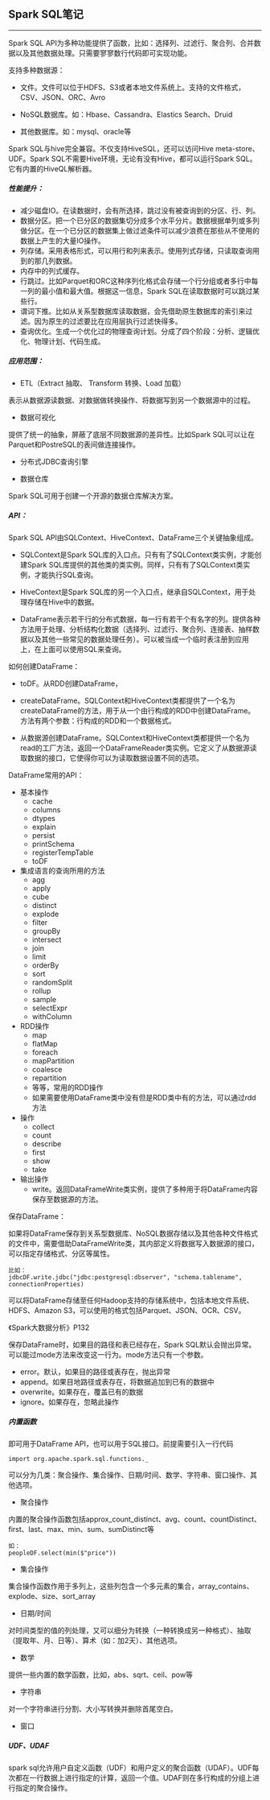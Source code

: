 ##  Spark SQL笔记
---

Spark SQL API为多种功能提供了函数，比如：选择列、过滤行、聚合列、合并数据以及其他数据处理。只需要寥寥数行代码即可实现功能。

支持多种数据源：

* 文件。文件可以位于HDFS、S3或者本地文件系统上。支持的文件格式，CSV、JSON、ORC、Avro

* NoSQL数据库。如：Hbase、Cassandra、Elastics Search、Druid

* 其他数据库。如：mysql、oracle等

Spark SQL与hive完全兼容。不仅支持HiveSQL，还可以访问Hive meta-store、UDF。Spark SQL不需要Hive环境，无论有没有Hive，都可以运行Spark SQL。它有内置的HiveQL解析器。

##### 性能提升：

* 减少磁盘IO。在读数据时，会有所选择，跳过没有被查询到的分区、行、列。
* 数据分区。把一个已分区的数据集切分成多个水平分片。数据根据单列或多列做分区。在一个已分区的数据集上做过滤条件可以减少浪费在那些从不使用的数据上产生的大量IO操作。
* 列存储。采用表格形式，可以用行和列来表示。使用列式存储，只读取查询用到的那几列数据。
* 内存中的列式缓存。
* 行跳过。比如Parquet和ORC这种序列化格式会存储一个行分组或者多行中每一列的最小值和最大值。根据这一信息，Spark SQL在读取数据时可以跳过某些行。
* 谓词下推。比如从关系型数据库读取数据，会先借助原生数据库的索引来过滤。因为原生的过滤要比在应用层执行过滤快得多。
* 查询优化。生成一个优化过的物理查询计划。分成了四个阶段：分析、逻辑优化、物理计划、代码生成。

##### 应用范围：

* ETL（Extract 抽取、 Transform 转换、Load 加载）

表示从数据源读数据、对数据做转换操作、将数据写到另一个数据源中的过程。

* 数据可视化

提供了统一的抽象，屏蔽了底层不同数据源的差异性。比如Spark SQL可以让在Parquet和PostreSQL的表间做连接操作。


* 分布式JDBC查询引擎

* 数据仓库

Spark SQL可用于创建一个开源的数据仓库解决方案。

##### API：

Spark SQL API由SQLContext、HiveContext、DataFrame三个关键抽象组成。

* SQLContext是Spark SQL库的入口点。只有有了SQLContext类实例，才能创建Spark SQL库提供的其他类的类实例。同样，只有有了SQLContext类实例，才能执行SQL查询。

* HiveContext是Spark SQL库的另一个入口点，继承自SQLContext，用于处理存储在Hive中的数据。

* DataFrame表示若干行的分布式数据，每一行有若干个有名字的列。提供各种方法用于处理、分析结构化数据（选择列、过滤行、聚合列、连接表、抽样数据以及其他一些常见的数据处理任务）。可以被当成一个临时表注册到应用上，在上面可以使用SQL来查询。


如何创建DataFrame：

* toDF。从RDD创建DataFrame，

* createDataFrame。SQLContext和HiveContext类都提供了一个名为createDataFrame的方法，用于从一个由行构成的RDD中创建DataFrame。方法有两个参数：行构成的RDD和一个数据格式。

* 从数据源创建DataFrame。SQLContext和HiveContext类都提供一个名为read的工厂方法，返回一个DataFrameReader类实例。它定义了从数据源读取数据的接口，它使得你可以为读取数据设置不同的选项。


DataFrame常用的API：

* 基本操作
	* cache
	* columns
	* dtypes
	* explain
	* persist
	* printSchema
	* registerTempTable
	* toDF
* 集成语言的查询所用的方法
	* agg
	* apply
	* cube
	* distinct
	* explode
	* filter
	* groupBy
	* intersect
	* join
	* limit
	* orderBy
	* sort
	* randomSplit
	* rollup
	* sample
	* selectExpr
	* withColumn
* RDD操作
	* map
	* flatMap
	* foreach
	* mapPartition
	* coalesce
	* repartition
	* 等等，常用的RDD操作
	* 如果需要使用DataFrame类中没有但是RDD类中有的方法，可以通过rdd方法
* 操作
	* collect
	* count
	* describe
	* first
	* show
	* take
* 输出操作
	* write。返回DataFrameWrite类实例，提供了多种用于将DataFrame内容保存至数据源的方法。
	
保存DataFrame：	

如果将DataFrame保存到关系型数据库、NoSQL数据存储以及其他各种文件格式的文件中，需要借助DataFrameWrite类，其内部定义将数据写入数据源的接口，可以指定存储格式、分区等属性。

```
比如：
jdbcDF.write.jdbc("jdbc:postgresql:dbserver", "schema.tablename", connectionProperties)
```

可以将DataFrame存储至任何Hadoop支持的存储系统中，包括本地文件系统、HDFS、Amazon S3，可以使用的格式包括Parquet、JSON、OCR、CSV。

《Spark大数据分析》P132

保存DataFrame时，如果目的路径和表已经存在，Spark SQL默认会抛出异常。可以能过mode方法来改变这一行为。mode方法只有一个参数。

* error。默认，如果目的路径或表存在，抛出异常
* append。如果目地路径或表存在，将数据追加到已有的数据中
* overwrite。如果存在，覆盖已有的数据
* ignore。如果存在，忽略此操作


##### 内置函数

即可用于DataFrame API，也可以用于SQL接口。前提需要引入一行代码

```
import org.apache.spark.sql.functions._
```
可以分为几类：聚合操作、集合操作、日期/时间、数学、字符串、窗口操作、其他选项。

* 聚合操作

内置的聚合操作函数包括approx_count_distinct、avg、count、countDistinct、first、last、max、min、sum、sumDistinct等

```
如：
peopleDF.select(min($"price"))
```

* 集合操作

集合操作函数作用于多列上，这些列包含一个多元素的集合，array_contains、explode、size、sort_array

* 日期/时间

对时间类型的值的列处理，又可以细分为转换（一种转换成另一种格式）、抽取（提取年、月、日等）、算术（如：加2天）、其他选项。

* 数学

提供一些内置的数学函数，比如，abs、sqrt、ceil、pow等

* 字符串

对一个字符串进行分割、大小写转换并删除首尾空白。

* 窗口


##### UDF、UDAF

spark sql允许用户自定义函数（UDF）和用户定义的聚合函数（UDAF）。UDF每次都在一行数据上进行指定的计算，返回一个值。UDAF则在多行构成的分组上进行指定的聚合操作。














